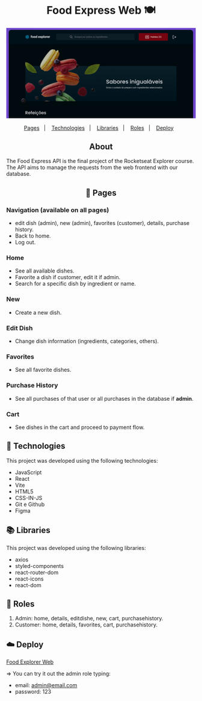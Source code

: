 <h1 align="center"> Food Express Web 🍽️</h1>
<img alt="imagem da capa do frontend" src="./github/theme.png">
<p align="center">
  <a href="#-pages">Pages</a>&nbsp;&nbsp;&nbsp;|&nbsp;&nbsp;&nbsp;
  <a href="#-technologies">Technologies</a>&nbsp;&nbsp;&nbsp;|&nbsp;&nbsp;&nbsp;
  <a href="#-libraries">Libraries</a>&nbsp;&nbsp;&nbsp;|&nbsp;&nbsp;&nbsp;
  <a href="#-roles">Roles</a>&nbsp;&nbsp;&nbsp;|&nbsp;&nbsp;&nbsp;
  <a href="#-libraries">Deploy</a>&nbsp;&nbsp;&nbsp;
</p>

<h2 align="center"> About </h2>
<p align="left">
  The Food Express API is the final project of the Rocketseat Explorer course. 
  The API aims to manage the requests from the web frontend with our database. 
</p>

<h2 align="center"> 📄 Pages </h2>

### Navigation (available on all pages)
- edit dish (admin), new (admin), favorites (customer), details, purchase history.
- Back to home.
- Log out.

### Home
- See all available dishes.
- Favorite a dish if customer, edit it if admin.
- Search for a specific dish by ingredient or name.

### New
- Create a new dish.

### Edit Dish
- Change dish information (ingredients, categories, others).

### Favorites
- See all favorite dishes.

### Purchase History
- See all purchases of that user or all purchases in the database if **admin**.

### Cart
- See dishes in the cart and proceed to payment flow.

## 🚀 Technologies

This project was developed using the following technologies:

- JavaScript
- React
- Vite
- HTML5
- CSS-IN-JS
- Git e Github
- Figma

  
## 📚 Libraries

This project was developed using the following libraries:

- axios
- styled-components
- react-router-dom
- react-icons
- react-dom

## 👤 Roles

1) Admin: home, details, editdishe, new, cart, purchasehistory.
2) Customer: home, details, favorites, cart, purchasehistory.

## ☁️ Deploy

[Food Explorer Web](https://food-explorer-web.vercel.app/)

=> You can try it out the admin role typing: 
- email: admin@email.com
- password: 123

